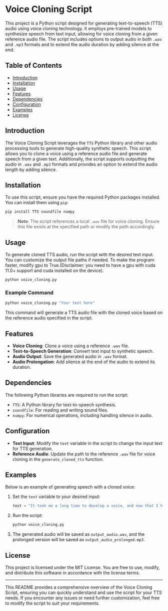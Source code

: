 
# Voice Cloning Script

This project is a Python script designed for generating text-to-speech (TTS) audio using voice cloning technology. It employs pre-trained models to synthesize speech from text input, allowing for voice cloning from a given reference audio file. The script includes options to output audio in both `.wav` and `.mp3` formats and to extend the audio duration by adding silence at the end.

## Table of Contents
- [Introduction](#introduction)
- [Installation](#installation)
- [Usage](#usage)
- [Features](#features)
- [Dependencies](#dependencies)
- [Configuration](#configuration)
- [Examples](#examples)
- [License](#license)

## Introduction

The Voice Cloning Script leverages the `TTS` Python library and other audio processing tools to generate high-quality synthetic speech. This script allows you to clone a voice using a reference audio file and generate speech from a given text. Additionally, the script supports outputting the audio in `.wav` and `.mp3` formats and provides an option to extend the audio length by adding silence.

## Installation

To use this script, ensure you have the required Python packages installed. You can install them using `pip`:

```bash
pip install TTS soundfile numpy
```

> **Note**: The script references a local `.wav` file for voice cloning. Ensure this file exists at the specified path or modify the path accordingly.

## Usage

To generate cloned TTS audio, run the script with the desired text input. You can customize the output file paths if needed.
To make the program faster, modify gpu to True.(Disclaimer: you need to have a gpu with cuda 11.0+ support and cuda installed on the device).
```bash
python voice_cloning.py
```

### Example Command

```bash
python voice_cloning.py "Your text here"
```

This command will generate a TTS audio file with the cloned voice based on the reference audio specified in the script.

## Features

- **Voice Cloning**: Clone a voice using a reference `.wav` file.
- **Text-to-Speech Generation**: Convert text input to synthetic speech.
- **Audio Output**: Save the generated audio in `.wav` format.
- **Audio Prolongation**: Add silence at the end of the audio to extend its duration.

## Dependencies

The following Python libraries are required to run the script:

- `TTS`: A Python library for text-to-speech synthesis.
- `soundfile`: For reading and writing sound files.
- `numpy`: For numerical operations, including handling silence in audio.

## Configuration

- **Text Input**: Modify the `text` variable in the script to change the input text for TTS generation.
- **Reference Audio**: Update the path to the reference `.wav` file for voice cloning in the `generate_cloned_tts` function.

## Examples

Below is an example of generating speech with a cloned voice:

1. Set the `text` variable to your desired input:
    ```python
    text = "It took me a long time to develop a voice, and now that I have it I'm not going to be silent."
    ```

2. Run the script:
    ```bash
    python voice_cloning.py
    ```

3. The generated audio will be saved as `output_audio.wav`, and the prolonged version will be saved as `output_audio_prolonged.mp3`.

## License

This project is licensed under the MIT License. You are free to use, modify, and distribute this software in accordance with the license terms.

---

This README provides a comprehensive overview of the Voice Cloning Script, ensuring you can quickly understand and use the script for your TTS needs. If you encounter any issues or need further customization, feel free to modify the script to suit your requirements.
